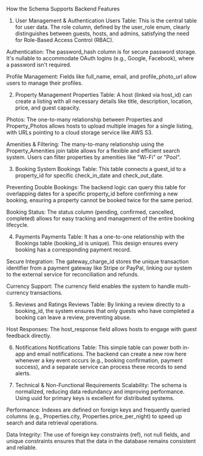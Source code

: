 How the Schema Supports Backend Features
1. User Management & Authentication
Users Table: This is the central table for user data. The role column, defined by the user_role enum, clearly distinguishes between guests, hosts, and admins, satisfying the need for Role-Based Access Control (RBAC).

Authentication: The password_hash column is for secure password storage. It's nullable to accommodate OAuth logins (e.g., Google, Facebook), where a password isn't required.

Profile Management: Fields like full_name, email, and profile_photo_url allow users to manage their profiles.

2. Property Management
Properties Table: A host (linked via host_id) can create a listing with all necessary details like title, description, location, price, and guest capacity.

Photos: The one-to-many relationship between Properties and Property_Photos allows hosts to upload multiple images for a single listing, with URLs pointing to a cloud storage service like AWS S3.

Amenities & Filtering: The many-to-many relationship using the Property_Amenities join table allows for a flexible and efficient search system. Users can filter properties by amenities like "Wi-Fi" or "Pool".

3. Booking System
Bookings Table: This table connects a guest_id to a property_id for specific check_in_date and check_out_date.

Preventing Double Bookings: The backend logic can query this table for overlapping dates for a specific property_id before confirming a new booking, ensuring a property cannot be booked twice for the same period.

Booking Status: The status column (pending, confirmed, cancelled, completed) allows for easy tracking and management of the entire booking lifecycle.

4. Payments
Payments Table: It has a one-to-one relationship with the Bookings table (booking_id is unique). This design ensures every booking has a corresponding payment record.

Secure Integration: The gateway_charge_id stores the unique transaction identifier from a payment gateway like Stripe or PayPal, linking our system to the external service for reconciliation and refunds.

Currency Support: The currency field enables the system to handle multi-currency transactions.

5. Reviews and Ratings
Reviews Table: By linking a review directly to a booking_id, the system ensures that only guests who have completed a booking can leave a review, preventing abuse.

Host Responses: The host_response field allows hosts to engage with guest feedback directly.

6. Notifications
Notifications Table: This simple table can power both in-app and email notifications. The backend can create a new row here whenever a key event occurs (e.g., booking confirmation, payment success), and a separate service can process these records to send alerts.

7. Technical & Non-Functional Requirements
Scalability: The schema is normalized, reducing data redundancy and improving performance. Using uuid for primary keys is excellent for distributed systems.

Performance: Indexes are defined on foreign keys and frequently queried columns (e.g., Properties.city, Properties.price_per_night) to speed up search and data retrieval operations.

Data Integrity: The use of foreign key constraints (ref), not null fields, and unique constraints ensures that the data in the database remains consistent and reliable.